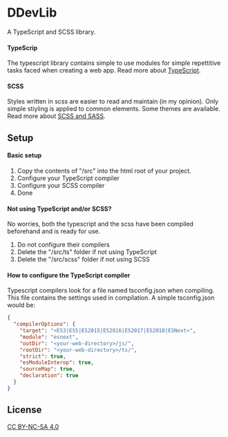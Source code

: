 # DDevLib
A TypeScript and SCSS library.

#### TypeScrip
The typescript library contains simple to use modules for simple repettitive tasks faced when creating a web app.
Read more about [TypeScript](https://www.typescriptlang.org/).

#### SCSS
Styles written in scss are easier to read and maintain (in my opinion).
Only simple stiyling is applied to common elements. Some themes are available.
Read more about [SCSS and SASS](https://sass-lang.com/).

## Setup

#### Basic setup
1. Copy the contents of "/src" into the html root of your project.
2. Configure your TypeScript compiler
3. Configure your SCSS compiler
4. Done

#### Not using TypeScript and/or SCSS?
No worries, both the typescript and the scss have been compiled beforehand and is ready for use.
1. Do not configure their compilers
2. Delete the "/src/ts" folder if not using TypeScript
3. Delete the "/src/scss" folder if not using SCSS

#### How to configure the TypeScript compiler
Typescript compilers look for a file named tsconfig.json when compiling.
This file contains the settings used in compilation.
A simple tsconfig.json would be:
```json
{
  "compilerOptions": {
    "target": "<ES3|ES5|ES2015|ES2016|ES2017|ES2018|ESNext>",
    "module": "esnext",
    "outDir": "<your-web-directory>/js/",
    "rootDir": "<your-web-directory>/ts/",
    "strict": true,
    "esModuleInterop": true,
    "sourceMap": true,
    "declaration": true
  }
}
```

## License
[CC BY-NC-SA 4.0](https://creativecommons.org/licenses/by-nc-sa/4.0/)